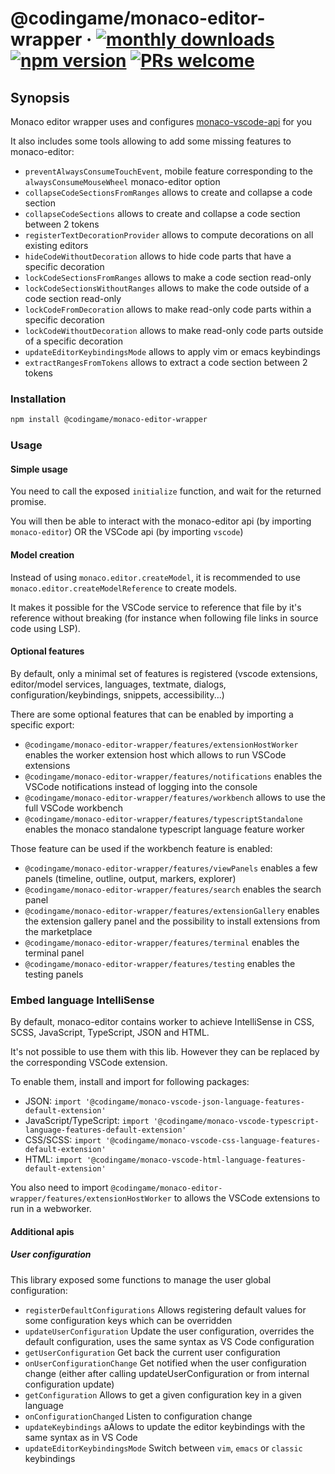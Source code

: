 # @codingame/monaco-editor-wrapper &middot; [![monthly downloads](https://img.shields.io/npm/dm/@codingame/monaco-editor-wrapper)](https://www.npmjs.com/package/@codingame/monaco-editor-wrapper) [![npm version](https://img.shields.io/npm/v/@codingame/monaco-editor-wrapper.svg?style=flat)](https://www.npmjs.com/package/@codingame/monaco-editor-wrapper) [![PRs welcome](https://img.shields.io/badge/PRs-welcome-brightgreen.svg)](https://github.com/codingame/monaco-editor-wrapper/pulls)

## Synopsis
Monaco editor wrapper uses and configures [monaco-vscode-api](https://www.npmjs.com/package/@codingame/monaco-vscode-api) for you

It also includes some tools allowing to add some missing features to monaco-editor:
- `preventAlwaysConsumeTouchEvent`, mobile feature corresponding to the `alwaysConsumeMouseWheel` monaco-editor option
- `collapseCodeSectionsFromRanges` allows to create and collapse a code section
- `collapseCodeSections` allows to create and collapse a code section between 2 tokens
- `registerTextDecorationProvider` allows to compute decorations on all existing editors
- `hideCodeWithoutDecoration` allows to hide code parts that have a specific decoration
- `lockCodeSectionsFromRanges` allows to make a code section read-only
- `lockCodeSectionsWithoutRanges` allows to make the code outside of a code section read-only
- `lockCodeFromDecoration` allows to make read-only code parts within a specific decoration
- `lockCodeWithoutDecoration` allows to make read-only code parts outside of a specific decoration
- `updateEditorKeybindingsMode` allows to apply vim or emacs keybindings
- `extractRangesFromTokens` allows to extract a code section between 2 tokens

### Installation

```bash
npm install @codingame/monaco-editor-wrapper
```

### Usage

#### Simple usage

You need to call the exposed `initialize` function, and wait for the returned promise.

You will then be able to interact with the monaco-editor api (by importing `monaco-editor`) OR the VSCode api (by importing `vscode`)

#### Model creation

Instead of using `monaco.editor.createModel`, it is recommended to use `monaco.editor.createModelReference` to create models.

It makes it possible for the VSCode service to reference that file by it's reference without breaking (for instance when following file links in source code using LSP).

#### Optional features

By default, only a minimal set of features is registered (vscode extensions, editor/model services, languages, textmate, dialogs, configuration/keybindings, snippets, accessibility...)

There are some optional features that can be enabled by importing a specific export:
- `@codingame/monaco-editor-wrapper/features/extensionHostWorker` enables the worker extension host which allows to run VSCode extensions
- `@codingame/monaco-editor-wrapper/features/notifications` enables the VSCode notifications instead of logging into the console
- `@codingame/monaco-editor-wrapper/features/workbench` allows to use the full VSCode workbench
- `@codingame/monaco-editor-wrapper/features/typescriptStandalone` enables the monaco standalone typescript language feature worker

Those feature can be used if the workbench feature is enabled:
- `@codingame/monaco-editor-wrapper/features/viewPanels` enables a few panels (timeline, outline, output, markers, explorer)
- `@codingame/monaco-editor-wrapper/features/search` enables the search panel
- `@codingame/monaco-editor-wrapper/features/extensionGallery` enables the extension gallery panel and the possibility to install extensions from the marketplace
- `@codingame/monaco-editor-wrapper/features/terminal` enables the terminal panel
- `@codingame/monaco-editor-wrapper/features/testing` enables the testing panels

### Embed language IntelliSense

By default, monaco-editor contains worker to achieve IntelliSense in CSS, SCSS, JavaScript, TypeScript, JSON and HTML.

It's not possible to use them with this lib.
However they can be replaced by the corresponding VSCode extension.

To enable them, install and import for following packages:
- JSON: `import '@codingame/monaco-vscode-json-language-features-default-extension'`
- JavaScript/TypeScript: `import '@codingame/monaco-vscode-typescript-language-features-default-extension'`
- CSS/SCSS: `import '@codingame/monaco-vscode-css-language-features-default-extension'`
- HTML: `import '@codingame/monaco-vscode-html-language-features-default-extension'`

You also need to import `@codingame/monaco-editor-wrapper/features/extensionHostWorker` to allows the VSCode extensions to run in a webworker.

#### Additional apis

##### User configuration

This library exposed some functions to manage the user global configuration:
- `registerDefaultConfigurations` Allows registering default values for some configuration keys which can be overridden
- `updateUserConfiguration` Update the user configuration, overrides the default configuration, uses the same syntax as VS Code configuration
- `getUserConfiguration` Get back the current user configuration
- `onUserConfigurationChange` Get notified when the user configuration change (either after calling updateUserConfiguration or from internal configuration update)
- `getConfiguration` Allows to get a given configuration key in a given language
- `onConfigurationChanged` Listen to configuration change
- `updateKeybindings` aAlows to update the editor keybindings with the same syntax as in VS Code
- `updateEditorKeybindingsMode` Switch between `vim`, `emacs` or `classic` keybindings
